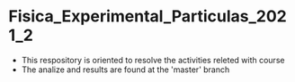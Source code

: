 # Fisica_Experimental_Particulas_2021_2
- This respository is oriented to resolve the activities releted with course
- The analize and results are found at the 'master' branch
